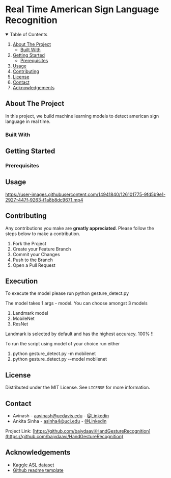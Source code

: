 # Real Time American Sign Language Recognition 

<!-- TABLE OF CONTENTS -->
<details open="open">
  <summary>Table of Contents</summary>
  <ol>
    <li>
      <a href="#about-the-project">About The Project</a>
      <ul>
        <li><a href="#built-with">Built With</a></li>
      </ul>
    </li>
    <li>
      <a href="#getting-started">Getting Started</a>
      <ul>
        <li><a href="#prerequisites">Prerequisites</a></li>
      </ul>
    </li>
    <li><a href="#usage">Usage</a></li>
    <li><a href="#contributing">Contributing</a></li>
    <li><a href="#license">License</a></li>
    <li><a href="#contact">Contact</a></li>
    <li><a href="#acknowledgements">Acknowledgements</a></li>
  </ol>
</details>



<!-- ABOUT THE PROJECT -->
## About The Project
In this project, we build machine learning models to detect american sign language in real time.

### Built With



<!-- GETTING STARTED -->
## Getting Started
<!--
This is an example of how you may give instructions on setting up your project locally.
To get a local copy up and running follow these simple example steps.
-->

### Prerequisites
<!--
This is an example of how to list things you need to use the software and how to install them.
* npm
  ```sh
  npm install npm@latest -g
  ```
-->


<!-- USAGE EXAMPLES -->
## Usage

https://user-images.githubusercontent.com/14941840/126101775-9fd5b9e1-2927-447f-9263-f1a8b8dc9671.mp4

<!--
Use this space to show useful examples of how a project can be used. Additional screenshots, code examples and demos work well in this space. You may also link to more resources.
-->

<!-- CONTRIBUTING -->
## Contributing

Any contributions you make are **greatly appreciated**. Please follow the steps below to make a contribution.

1. Fork the Project
2. Create your Feature Branch 
3. Commit your Changes 
4. Push to the Branch 
5. Open a Pull Request

<!-- Execution -->
## Execution

To execute the model please run
python gesture_detect.py 

The model takes 1 args - model. You can choose amongst 3 models
1. Landmark model
2. MobileNet
3. ResNet

Landmark is selected by default and has the highest accuracy. 100% !! 

To run the script using model of your choice run either 
1. python gesture_detect.py -m mobilenet 
2. python gesture_detect.py --model mobilenet
<!-- LICENSE -->
## License

Distributed under the MIT License. See `LICENSE` for more information.


<!-- CONTACT -->
## Contact

* Avinash - aavinash@ucdavis.edu - [@Linkedin](https://www.linkedin.com/in/baidyaavinash/)
* Ankita Sinha - asinha4@uci.edu -  [@Linkedin](https://www.linkedin.com/in/anki08/)

Project Link: [https://github.com/baiydaavi/HandGestureRecognition](https://github.com/baiydaavi/HandGestureRecognition)



<!-- ACKNOWLEDGEMENTS -->
## Acknowledgements
* [Kaggle ASL dataset](https://www.kaggle.com/grassknoted/asl-alphabet)
* [Github readme template](https://github.com/othneildrew/Best-README-Template)
